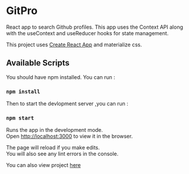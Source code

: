 # GitPro

React app to search Github profiles. This app uses the Context API along with the useContext and useReducer hooks for state management.<br/>

This project uses [Create React App](https://github.com/facebook/create-react-app) and materialize css.

## Available Scripts

You should have npm installed. You can run : <br/>

### `npm install`

Then to start the devlopment server ,you can run : <br/>

### `npm start`

Runs the app in the development mode.<br />
Open [http://localhost:3000](http://localhost:3000) to view it in the browser.

The page will reload if you make edits.<br />
You will also see any lint errors in the console.

You can also view project [here](https://gitpro.netlify.app/)
